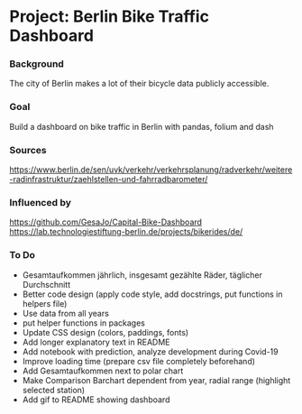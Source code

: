 # Project: Berlin Bike Traffic Dashboard


### Background

The city of Berlin makes a lot of their bicycle data publicly accessible.

### Goal

Build a dashboard on bike traffic in Berlin with pandas, folium and dash

### Sources

https://www.berlin.de/sen/uvk/verkehr/verkehrsplanung/radverkehr/weitere-radinfrastruktur/zaehlstellen-und-fahrradbarometer/

### Influenced by

https://github.com/GesaJo/Capital-Bike-Dashboard
https://lab.technologiestiftung-berlin.de/projects/bikerides/de/

### To Do

* Gesamtaufkommen jährlich, insgesamt gezählte Räder, täglicher Durchschnitt
* Better code design (apply code style, add docstrings, put functions in helpers file)
* Use data from all years
* put helper functions in packages
* Update CSS design (colors, paddings, fonts)
* Add longer explanatory text in README
* Add notebook with prediction, analyze development during Covid-19
* Improve loading time (prepare csv file completely beforehand)
* Add Gesamtaufkommen next to polar chart
* Make Comparison Barchart dependent from year, radial range (highlight selected station)
* Add gif to README showing dashboard
